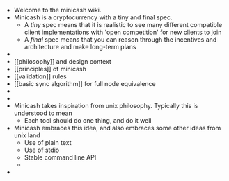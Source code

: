- Welcome to the minicash wiki.
- Minicash is a cryptocurrency with a tiny and final spec.
	- A *tiny* spec means that it is realistic to see many different compatible client implementations with 'open competition' for new clients to join
	- A *final* spec means that you can reason through the incentives and architecture and make long-term plans
-
- [[philosophy]] and design context
- [[principles]] of minicash
- [[validation]] rules
- [[basic sync algorithm]] for full node equivalence
-
-
- Minicash takes inspiration from unix philosophy. Typically this is understood to mean
	- Each tool should do one thing, and do it well
- Minicash embraces this idea, and also embraces some other ideas from unix land
	- Use of plain text
	- Use of stdio
	- Stable command line API
	-
-